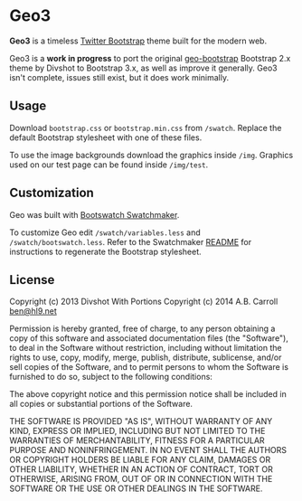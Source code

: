 # Geo3

**Geo3** is a timeless [Twitter Bootstrap](http://twitter.github.com/bootstrap) theme built for the modern web.

Geo3 is a **work in progress** to port the original [geo-bootstrap](https://github.com/divshot/geo-bootstrap) Bootstrap 2.x theme by Divshot to Bootstrap 3.x, as well as improve it generally.  Geo3 isn't complete, issues still exist, but it does work minimally.

## Usage

Download `bootstrap.css` or `bootstrap.min.css` from `/swatch`. Replace the default Bootstrap stylesheet with one of these files.

To use the image backgrounds download the graphics inside `/img`. Graphics used on our test page can be found inside `/img/test`.

## Customization

Geo was built with [Bootswatch Swatchmaker](https://github.com/thomaspark/bootswatch/tree/gh-pages/swatchmaker).

To customize Geo edit `/swatch/variables.less` and `/swatch/bootswatch.less`. Refer to the Swatchmaker [README](https://github.com/thomaspark/bootswatch/tree/gh-pages/swatchmaker) for instructions to regenerate the Bootstrap stylesheet.

## License

Copyright (c) 2013 Divshot
With Portions Copyright (c) 2014 A.B. Carroll <ben@hl9.net>

Permission is hereby granted, free of charge, to any person obtaining a copy of this software and associated documentation files (the "Software"), to deal in the Software without restriction, including without limitation the rights to use, copy, modify, merge, publish, distribute, sublicense, and/or sell copies of the Software, and to permit persons to whom the Software is furnished to do so, subject to the following conditions:

The above copyright notice and this permission notice shall be included in all copies or substantial portions of the Software.

THE SOFTWARE IS PROVIDED "AS IS", WITHOUT WARRANTY OF ANY KIND, EXPRESS OR IMPLIED, INCLUDING BUT NOT LIMITED TO THE WARRANTIES OF MERCHANTABILITY, FITNESS FOR A PARTICULAR PURPOSE AND NONINFRINGEMENT. IN NO EVENT SHALL THE AUTHORS OR COPYRIGHT HOLDERS BE LIABLE FOR ANY CLAIM, DAMAGES OR OTHER LIABILITY, WHETHER IN AN ACTION OF CONTRACT, TORT OR OTHERWISE, ARISING FROM, OUT OF OR IN CONNECTION WITH THE SOFTWARE OR THE USE OR OTHER DEALINGS IN THE SOFTWARE.
